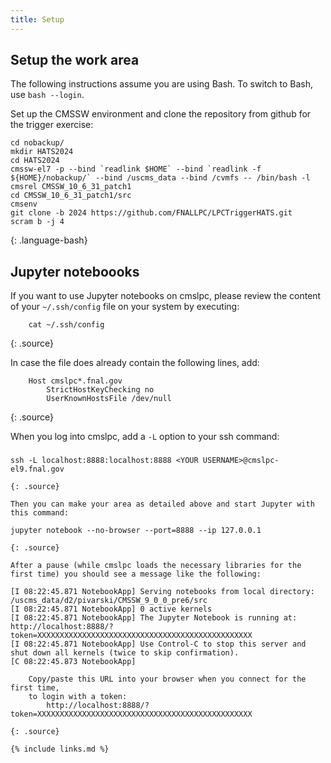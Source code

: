 ```yaml
---
title: Setup
---
```


## Setup the work area
The following instructions assume you are using Bash. To switch to Bash, use `bash --login`.

Set up the CMSSW environment and clone the repository from github for the trigger exercise:

~~~    
cd nobackup/
mkdir HATS2024 
cd HATS2024
cmssw-el7 -p --bind `readlink $HOME` --bind `readlink -f ${HOME}/nobackup/` --bind /uscms_data --bind /cvmfs -- /bin/bash -l
cmsrel CMSSW_10_6_31_patch1
cd CMSSW_10_6_31_patch1/src
cmsenv
git clone -b 2024 https://github.com/FNALLPC/LPCTriggerHATS.git
scram b -j 4
~~~
{: .language-bash}

## Jupyter noteboooks

If you want to use Jupyter notebooks on cmslpc, please review the content of your `~/.ssh/config` file on your system by executing:
~~~
    cat ~/.ssh/config
~~~
{: .source}

In case the file does already contain the following lines, add:
~~~
    Host cmslpc*.fnal.gov
        StrictHostKeyChecking no
        UserKnownHostsFile /dev/null
~~~
{: .source}

When you log into cmslpc, add a `-L` option to your ssh command:
###
    ssh -L localhost:8888:localhost:8888 <YOUR USERNAME>@cmslpc-el9.fnal.gov
~~~
{: .source}

Then you can make your area as detailed above and start Jupyter with this command:
~~~
    jupyter notebook --no-browser --port=8888 --ip 127.0.0.1
~~~
{: .source}

After a pause (while cmslpc loads the necessary libraries for the first time) you should see a message like the following:
~~~
    [I 08:22:45.871 NotebookApp] Serving notebooks from local directory: /uscms_data/d2/pivarski/CMSSW_9_0_0_pre6/src
    [I 08:22:45.871 NotebookApp] 0 active kernels 
    [I 08:22:45.871 NotebookApp] The Jupyter Notebook is running at: http://localhost:8888/?token=XXXXXXXXXXXXXXXXXXXXXXXXXXXXXXXXXXXXXXXXXXXXXXXX
    [I 08:22:45.871 NotebookApp] Use Control-C to stop this server and shut down all kernels (twice to skip confirmation).
    [C 08:22:45.873 NotebookApp] 
        
        Copy/paste this URL into your browser when you connect for the first time,
        to login with a token:
            http://localhost:8888/?token=XXXXXXXXXXXXXXXXXXXXXXXXXXXXXXXXXXXXXXXXXXXXXXXX
~~~
{: .source}

{% include links.md %}
